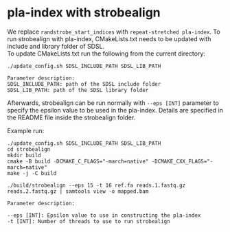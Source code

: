 # pla-index with strobealign
We replace `randstrobe_start_indices` with `repeat-stretched pla-index`.
To run strobealign with pla-index, CMakeLists.txt needs to be updated with include and library folder of SDSL.\
To update CMakeLists.txt run the following from the current directory:

```
./update_config.sh SDSL_INCLUDE_PATH SDSL_LIB_PATH

Parameter description:
SDSL_INCLUDE_PATH: path of the SDSL include folder
SDSL_LIB_PATH: path of the SDSL library folder
```

Afterwards, strobealign can be run normally with `--eps [INT]` parameter to specify the epsilon value to be used in the pla-index.
Details are specified in the README file inside the strobealign folder.

Example run:

```
./update_config.sh SDSL_INCLUDE_PATH SDSL_LIB_PATH
cd strobealign
mkdir build
cmake -B build -DCMAKE_C_FLAGS="-march=native" -DCMAKE_CXX_FLAGS="-march=native"
make -j -C build

./build/strobealign --eps 15 -t 16 ref.fa reads.1.fastq.gz reads.2.fastq.gz | samtools view -o mapped.bam

Parameter description:

--eps [INT]: Epsilon value to use in constructing the pla-index
-t [INT]: Number of threads to use to run strobealign
```

